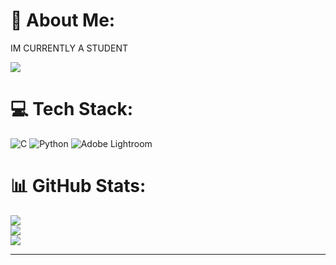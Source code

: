 # 💫 About Me:
IM CURRENTLY A STUDENT<br>

[![](https://visitcount.itsvg.in/api?id=Harshitha2112&icon=0&color=0)](https://visitcount.itsvg.in)
# 💻 Tech Stack:
![C](https://img.shields.io/badge/c-%2300599C.svg?style=flat&logo=c&logoColor=white) ![Python](https://img.shields.io/badge/python-3670A0?style=flat&logo=python&logoColor=ffdd54) ![Adobe Lightroom](https://img.shields.io/badge/Adobe%20Lightroom-31A8FF.svg?style=flat&logo=Adobe%20Lightroom&logoColor=white)
# 📊 GitHub Stats:
![](https://github-readme-stats.vercel.app/api?username=Harshitha2112&theme=tokyonight&hide_border=false&include_all_commits=false&count_private=true)<br/>
![](https://github-readme-streak-stats.herokuapp.com/?user=Harshitha2112&theme=tokyonight&hide_border=false)<br/>
![](https://github-readme-stats.vercel.app/api/top-langs/?username=Harshitha2112&theme=tokyonight&hide_border=false&include_all_commits=false&count_private=true&layout=compact)

---

